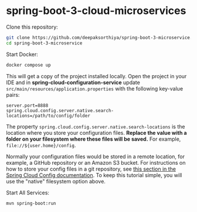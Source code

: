# spring-boot-3-cloud-microservices

Clone this repository:

```bash
git clone https://github.com/deepaksorthiya/spring-boot-3-microservice.git
cd spring-boot-3-microservice
```

Start Docker:

```bash
docker compose up
```

This will get a copy of the project installed locally. Open the project in your IDE and in **spring-cloud-configuration-service** update `src/main/resources/application.properties` with the following key-value pairs:

```properties
server.port=8888
spring.cloud.config.server.native.search-locations=/path/to/config/folder
```

The property `spring.cloud.config.server.native.search-locations` is the location where you store your configuration files. **Replace the value with a folder on your filesystem where these files will be saved.** For example, `file://${user.home}/config`.

Normally your configuration files would be stored in a remote location, for example, a GitHub repository or an Amazon S3 bucket. For instructions on how to store your config files in a git repository, see [this section in the Spring Cloud Config documentation](https://cloud.spring.io/spring-cloud-config/reference/html/#_git_backend). To keep this tutorial simple, you will use the "native" filesystem option above.

Start All Services:

```bash
mvn spring-boot:run
```